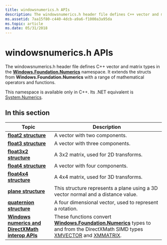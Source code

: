 ```yaml
---
title: windowsnumerics.h APIs
description: The windowsnumerics.h header file defines C++ vector and matrix types in the Windows.Foundation.Numerics namespace. It extends the structs from Windows.Foundation.Numerics with a range of mathematical operators and functions.
ms.assetid: 7aa15f80-c440-4dcb-a9a6-f1000a3a95da
ms.topic: article
ms.date: 05/31/2018
---
```


# windowsnumerics.h APIs

The windowsnumerics.h header file defines C++ vector and matrix types in the [**Windows.Foundation.Numerics**](/uwp/api/Windows.Foundation.Numerics) namespace. It extends the structs from **Windows.Foundation.Numerics** with a range of mathematical operators and functions.

This namespace is available only in C++. Its .NET equivalent is [System.Numerics](/dotnet/api/system.numerics?view=netframework-4.8).

## In this section

| Topic | Description |
|-|-|
| [**float2 structure**](float2-structure.md) | A vector with two components. |
| [**float3 structure**](float3-structure.md) | A vector with three components. |
| [**float3x2 structure**](float3x2-structure.md) | A 3x2 matrix, used for 2D transforms. |
| [**float4 structure**](float4-structure.md) | A vector with four components. |
| [**float4x4 structure**](float4x4-structure.md) | A 4x4 matrix, used for 3D transforms. |
| [**plane structure**](plane-structure.md) | This structure represents a plane using a 3D vector normal and a distance value. |
| [**quaternion structure**](quaternion-structure.md) | A four dimensional vector, used to represent a rotation. |
| [**Windows numerics and DirectXMath interop APIs**](windows-numerics-and-directxmath-interop-apis.md) | These functions convert [**Windows.Foundation.Numerics**](/uwp/api/Windows.Foundation.Numerics) types to and from the DirectXMath SIMD types [XMVECTOR](/windows/win32/dxmath/xmvector-data-type) and [XMMATRIX](/windows/win32/api/directxmath/ns-directxmath-xmmatrix). |
